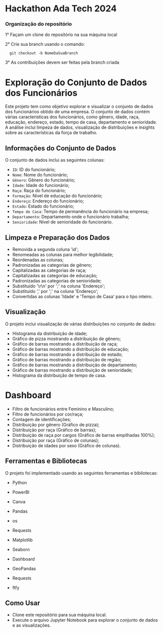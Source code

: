 # Hackathon Ada Tech 2024

### Organização do repositório

1° Façam um clone do repositório na sua máquina local

2° Crie sua branch usando o comando:

      git checkout -b NomeDaSuaBranch

3° As contribuições devem ser feitas pela branch criada  


# Exploração do Conjunto de Dados dos Funcionários  

Este projeto tem como objetivo explorar e visualizar o conjunto de dados dos funcionários obtido de uma empresa. O conjunto de dados contém várias características dos funcionários, como gênero, idade, raça, educação, endereço, estado, tempo de casa, departamento e senioridade. A análise inclui limpeza de dados, visualização de distribuições e insights sobre as características da força de trabalho.

## Informações do Conjunto de Dados  

O conjunto de dados inclui as seguintes colunas:  

- `ID`: ID do funcionário;
- `Nome`: Nome do funcionário;
- `Gênero`: Gênero do funcionário;
- `Idade`: Idade do funcionário;
- `Raça`: Raça do funcionário;
- `Formação`: Nível de educação do funcionário;
- `Endereço`: Endereço do funcionário;
- `Estado`: Estado do funcionário;
- `Tempo de Casa`: Tempo de permanência do funcionário na empresa;
- `Departamento`: Departamento onde o funcionário trabalha;
- `Senioridade`: Nível de senioridade do funcionário.

## Limpeza e Preparação dos Dados  

- Removida a segunda coluna 'id';
- Renomeadas as colunas para melhor legibilidade;
- Reordenadas as colunas;
- Padronizadas as categorias de gênero;
- Capitalizadas as categorias de raça;
- Capitalizadas as categorias de educação;
- Padronizadas as categorias de senioridade;
- Substituído '\r\n' por ';' na coluna 'Endereço';
- Substituído ',' por ';' na coluna 'Endereço';
- Convertidas as colunas 'Idade' e 'Tempo de Casa' para o tipo inteiro.  

## Visualização  

O projeto inclui visualização de várias distribuições no conjunto de dados:  

- Histograma da distribuição de idade;
- Gráfico de pizza mostrando a distribuição de gênero;
- Gráfico de barras mostrando a distribuição de raça;
- Gráfico de barras mostrando a distribuição de educação;
- Gráfico de barras mostrando a distribuição de estado;
- Gráfico de barras mostrando a distribuição de região;
- Gráfico de barras mostrando a distribuição de departamento;
- Gráfico de barras mostrando a distribuição de senioridade;
- Histograma da distribuição de tempo de casa.

# Dashboard
- Filtro de funcionários entre Feminino e Masculino;
- Filtro de funcionários por cor/raça;
- Contagem de identificações;
- Distribuição por gênero (Gráfico de pizza);
- Distribuição por raça (Gráfico de barras);
- Distribuição de raça por cargos (Gráfico de barras empilhadas 100%);
- Distribuição por raça (Gráfico de colunas);
- Distribuição de idades por sexo (Gráfico de colunas).

## Ferramentas e Bibliotecas  

O projeto foi implementado usando as seguintes ferramentas e bibliotecas:

- Python
- PowerBI
- Canva
- Pandas
- os
- Requests
- Matplotlib
- Seaborn

- Dashboard
- GeoPandas
- Requests
- ftfy  

## Como Usar  

- Clone este repositório para sua máquina local.
- Execute o arquivo Jupyter Notebook para explorar o conjunto de dados e as visualizações.
